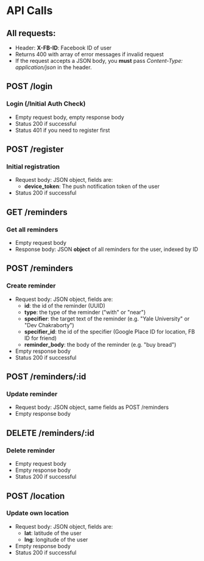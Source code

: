 # API Calls

## All requests:

- Header: **X-FB-ID**: Facebook ID of user
- Returns 400 with array of error messages if invalid request
- If the request accepts a JSON body, you **must** pass *Content-Type: application/json* in the header.

## POST /login
### Login (/Initial Auth Check)

- Empty request body, empty response body
- Status 200 if successful
- Status 401 if you need to register first

## POST /register
### Initial registration

- Request body: JSON object, fields are:
	- **device_token**: The push notification token of the user
- Status 200 if successful

## GET /reminders
### Get all reminders

- Empty request body
- Response body: JSON **object** of all reminders for the user, indexed by ID

## POST /reminders
### Create reminder

- Request body: JSON object, fields are:
	- **id**: the id of the reminder (UUID)
	- **type**: the type of the reminder ("with" or "near")
	- **specifier**: the target text of the reminder (e.g. "Yale University" or "Dev Chakraborty")
	- **specifier_id**: the id of the specifier (Google Place ID for location, FB ID for friend)
	- **reminder_body**: the body of the reminder (e.g. "buy bread")
- Empty response body
- Status 200 if successful

## POST /reminders/:id
### Update reminder

- Request body: JSON object, same fields as POST /reminders
- Empty response body

## DELETE /reminders/:id
### Delete reminder

- Empty request body
- Empty response body
- Status 200 if successful

## POST /location
### Update own location

- Request body: JSON object, fields are:
	- **lat**: latitude of the user
	- **lng**: longitude of the user
- Empty response body
- Status 200 if successful
